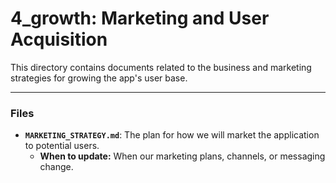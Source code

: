 # 4_growth: Marketing and User Acquisition

This directory contains documents related to the business and marketing strategies for growing the app's user base.

---

### Files

- **`MARKETING_STRATEGY.md`**: The plan for how we will market the application to potential users.
  - **When to update:** When our marketing plans, channels, or messaging change.
